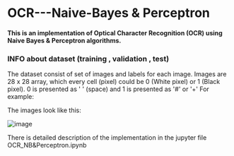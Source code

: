 # OCR---Naive-Bayes & Perceptron
#### This is an implementation of Optical Character Recognition (OCR) using Naive Bayes & Perceptron algorithms.

### INFO about dataset (training , validation , test)
The dataset consist of set of images and labels for each image.
Images are 28 x 28 array, which every cell (pixel) could be 0 (White pixel) or 1 (Black pixel).
0 is presented as ' ' (space) and 1 is presented as '#' or '+'
For example:

The images look like this:

![image](https://user-images.githubusercontent.com/52383427/176714260-00474ffc-5971-4dee-b23f-cbd37130754c.png)

There is detailed description of the implementation in the jupyter file OCR_NB&Perceptron.ipynb
